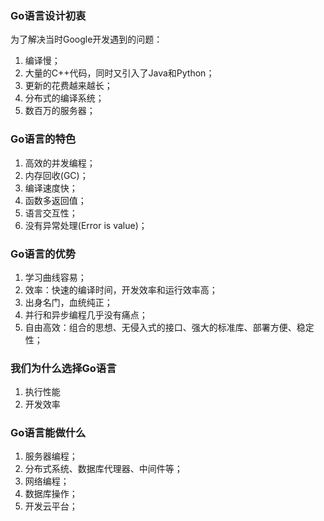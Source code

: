 ### Go语言设计初衷

为了解决当时Google开发遇到的问题：

1. 编译慢；
2. 大量的C++代码，同时又引入了Java和Python；
3. 更新的花费越来越长；
4. 分布式的编译系统；
5. 数百万的服务器；

### Go语言的特色

1. 高效的并发编程；
2. 内存回收(GC)；
3. 编译速度快；
4. 函数多返回值；
5. 语言交互性；
6. 没有异常处理(Error is value)；

### Go语言的优势

1. 学习曲线容易；
2. 效率：快速的编译时间，开发效率和运行效率高；
3. 出身名门，血统纯正；
4. 并行和异步编程几乎没有痛点；
5. 自由高效：组合的思想、无侵入式的接口、强大的标准库、部署方便、稳定性；

### 我们为什么选择Go语言

1. 执行性能
2. 开发效率

### Go语言能做什么

1. 服务器编程；
2. 分布式系统、数据库代理器、中间件等；
3. 网络编程；
4. 数据库操作；
5. 开发云平台；



